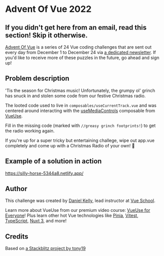 # Advent Of Vue 2022

## If you didn't get here from an email, read this section! Skip it otherwise.

[Advent Of Vue](https://adventofvue.com) is a series of 24 Vue coding challenges that are sent out every day from December 1 to December 24 via [a dedicated newsletter](https://www.getrevue.co/profile/AdventOfVue). If you'd like to receive more of these puzzles in the future, go ahead and sign up!

## Problem description

'Tis the season for Christmas music! Unfortunately, the grumpy ol' grinch has snuck in and stolen some code from our festive Christmas radio.

The looted code used to live in `composables/useCurrentTrack.vue` and was centered around interacting with the [useMediaControls](https://vueuse.org/core/usemediacontrols/#usemediacontrols) composable from [VueUse](https://vueuse.org/).

Fill in the missing code (marked with `//greasy grinch footprints!`) to get the radio working again.

If you're up for a super tricky but entertaining challege, wipe out app.vue completely and come up with a Christmas Radio of your own! 🚀

## Example of a solution in action

https://silly-horse-5344a8.netlify.app/

## Author

This challenge was created by [Daniel Kelly](https://twitter.com/danielkelly_io), lead instructor at [Vue School](https://vueschool.io/).

Learn more about VueUse from our premium video course: [VueUse for Everyone](https://vueschool.io/courses/vueuse-for-everyone)! Plus learn other hot Vue technologies like [Pinia](https://vueschool.io/courses/pinia-the-enjoyable-vue-store), [Vitest](https://vueschool.io/courses/rapid-testing-with-vitest), [TypeScript](https://vueschool.io/courses/typescript-with-vue-js-3), [Nuxt 3](https://vueschool.io/courses/nuxt-js-3-fundamentals), and more!

## Credits

Based on [a Stackblitz project by tony19](https://stackblitz.com/edit/vue3-vite-starter)